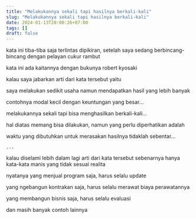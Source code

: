 ```yaml
---
title: "Melakukannya sekali tapi hasilnya berkali-kali"
slug: "Melakukannya sekali tapi hasilnya berkali-kali"
date: 2024-01-13T20:00:26+07:00
tags: []
draft: false
---
```


kata ini tiba-tiba saja terlintas dipikiran, setelah saya sedang berbincang-bincang dengan pelayan cukur rambut

kata ini ada kaitannya dengan bukunya robert kyosaki

kalau saya jabarkan arti dari kata tersebut yaitu

saya melakukan sedikit usaha namun mendapatkan hasil yang lebih banyak

contohnya modal kecil dengan keuntungan yang besar...

melakukannya sekali tapi bisa menghasilkan berkali-kali...

hal diatas memang bisa dilakukan, namun yang perlu diperhatikan adalah 

waktu yang dibutuhkan untuk merasakan hasilnya tidaklah sebentar...

`...`

kalau diselami lebih dalam lagi arti dari kata tersebut sebenarnya hanya kata-kata manis yang tidak sesuai realita

nyatanya yang menjual program saja, harus selalu update

yang ngebangun kontrakan saja, harus selalu merawat biaya perawatannya

yang membangun bisnis saja, harus selalu evaluasi

dan masih banyak contoh lainnya